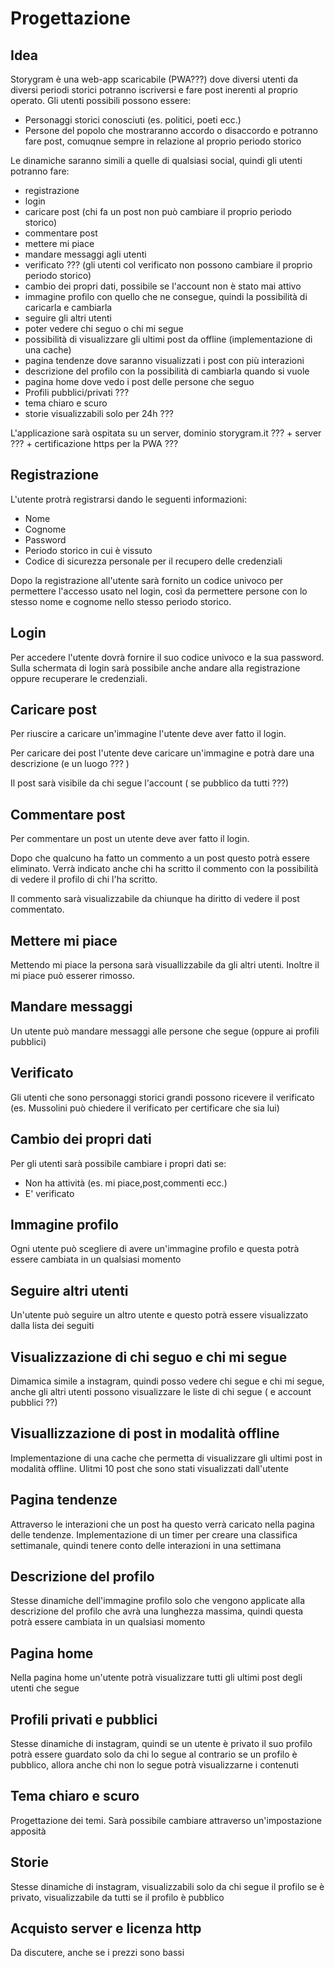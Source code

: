 # Progettazione

## Idea

Storygram è una web-app scaricabile (PWA???) dove diversi utenti da diversi periodi storici potranno iscriversi e fare post inerenti al proprio operato.
Gli utenti possibili possono essere:

- Personaggi storici conosciuti (es. politici, poeti ecc.)
- Persone del popolo che mostraranno accordo o disaccordo e potranno fare post, comuqnue sempre in relazione al proprio periodo storico

Le dinamiche saranno simili a quelle di qualsiasi social, quindi gli utenti potranno fare:

- registrazione
- login
- caricare post (chi fa un post non può cambiare il proprio periodo storico)
- commentare post
- mettere mi piace
- mandare messaggi agli utenti
- verificato ??? (gli utenti col verificato non possono cambiare il proprio periodo storico)
- cambio dei propri dati, possibile se l'account non è stato mai attivo
- immagine profilo con quello che ne consegue, quindi la possibilità di caricarla e cambiarla
- seguire gli altri utenti
- poter vedere chi seguo o chi mi segue
- possibilità di visualizzare gli ultimi post da offline (implementazione di una cache)
- pagina tendenze dove saranno visualizzati i post con più interazioni
- descrizione del profilo con la possibilità di cambiarla quando si vuole
- pagina home dove vedo i post delle persone che seguo
- Profili pubblici/privati ???
- tema chiaro e scuro
- storie visualizzabili solo per 24h ???

L'applicazione sarà ospitata su un server, dominio storygram.it ??? + server ??? + certificazione https per la PWA ???

## Registrazione

L'utente protrà registrarsi dando le seguenti informazioni:

- Nome
- Cognome
- Password
- Periodo storico in cui è vissuto
- Codice di sicurezza personale per il recupero delle credenziali

Dopo la registrazione all'utente sarà fornito un codice univoco per permettere l'accesso usato nel login, così da permettere persone con lo stesso nome e cognome nello stesso periodo storico.

## Login

Per accedere l'utente dovrà fornire il suo codice univoco e la sua password.
Sulla schermata di login sarà possibile anche andare alla registrazione oppure recuperare le credenziali.

## Caricare post

Per riuscire a caricare un'immagine l'utente deve aver fatto il login.

Per caricare dei post l'utente deve caricare un'immagine e potrà dare una descrizione (e un luogo ??? )

Il post sarà visibile da chi segue l'account ( se pubblico da tutti ???)

## Commentare post

Per commentare un post un utente deve aver fatto il login.

Dopo che qualcuno ha fatto un commento a un post questo potrà essere eliminato. Verrà indicato anche chi ha scritto il commento con la possibilità di vedere il profilo di chi l'ha scritto.

Il commento sarà visualizzabile da chiunque ha diritto di vedere il post commentato.

## Mettere mi piace

Mettendo mi piace la persona sarà visuallizzabile da gli altri utenti.
Inoltre il mi piace può esserer rimosso.

## Mandare messaggi

Un utente può mandare messaggi alle persone che segue (oppure ai profili pubblici)

## Verificato

Gli utenti che sono personaggi storici grandi possono ricevere il verificato (es. Mussolini può chiedere il verificato per certificare che sia lui)

## Cambio dei propri dati

Per gli utenti sarà possibile cambiare i propri dati se:

- Non ha attività (es. mi piace,post,commenti ecc.)
- E' verificato

## Immagine profilo

Ogni utente può scegliere di avere un'immagine profilo e questa potrà essere cambiata in un qualsiasi momento

## Seguire altri utenti

Un'utente può seguire un altro utente e questo potrà essere visualizzato dalla lista dei seguiti

## Visualizzazione di chi seguo e chi mi segue

Dimamica simile a instagram, quindi posso vedere chi segue e chi mi segue, anche gli altri utenti possono visualizzare le liste di chi segue ( e account pubblici ??)

## Visuallizzazione di post in modalità offline

Implementazione di una cache che permetta di visualizzare gli ultimi post in modalità offline.
Ulitmi 10 post che sono stati visualizzati dall'utente

## Pagina tendenze

Attraverso le interazioni che un post ha questo verrà caricato nella pagina delle tendenze.
Implementazione di un timer per creare una classifica settimanale, quindi tenere conto delle interazioni in una settimana

## Descrizione del profilo

Stesse dinamiche dell'immagine profilo solo che vengono applicate alla descrizione del profilo che avrà una lunghezza massima, quindi questa potrà essere cambiata in un qualsiasi momento

## Pagina home

Nella pagina home un'utente potrà visualizzare tutti gli ultimi post degli utenti che segue

## Profili privati e pubblici

Stesse dinamiche di instagram, quindi se un utente è privato il suo profilo potrà essere guardato solo da chi lo segue al contrario se un profilo è pubblico, allora anche chi non lo segue potrà visualizzarne i contenuti

## Tema chiaro e scuro

Progettazione dei temi.
Sarà possibile cambiare attraverso un'impostazione apposità

## Storie

Stesse dinamiche di instagram, visualizzabili solo da chi segue il profilo se è privato, visualizzabile da tutti se il profilo è pubblico

## Acquisto server e licenza http

Da discutere, anche se i prezzi sono bassi
